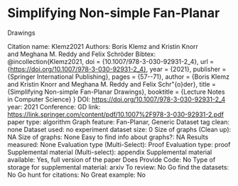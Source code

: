# Simplifying Non-simple Fan-Planar
Drawings

Citation name: Klemz2021
Authors: Boris Klemz and Kristin Knorr and Meghana M. Reddy and Felix Schröder
Bibtex: @incollection{Klemz2021,
doi = {10.1007/978-3-030-92931-2_4},
url = {https://doi.org/10.1007/978-3-030-92931-2_4},
year = {2021},
publisher = {Springer International Publishing},
pages = {57--71},
author = {Boris Klemz and Kristin Knorr and Meghana M. Reddy and Felix Schr\"{o}der},
title = {Simplifying Non-simple Fan-Planar Drawings},
booktitle = {Lecture Notes in Computer Science}
}
DOI: https://doi.org/10.1007/978-3-030-92931-2_4
year: 2021
Conference: GD
link: https://link.springer.com/content/pdf/10.1007%2F978-3-030-92931-2.pdf
paper type: algorithm
Graph feature: Fan-Planar, Generic
Dataset tag clean: none
Dataset used: no experiment
dataset size: 0
Size of graphs (Clean up): NA
Size of graphs: None
Easy to find info about graphs?: NA
Results measured: None
Evaluation type (Multi-Select): Proof
Evaluation type: proof
Supplemental material (Multi-select): appendix
Supplemental material available: Yes, full version of the paper
Does Provide Code: No
Type of storage for supplemental material: arxiv
To review: No
Go find the datasets: No
Go hunt for citations: No
Great example: No